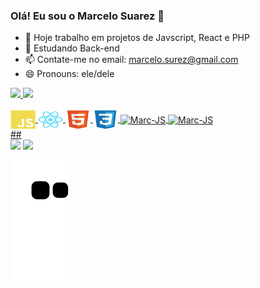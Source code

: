 ### Olá! Eu sou o Marcelo Suarez 👋

- 🔭 Hoje trabalho em projetos de Javscript, React e PHP
- 🌱 Estudando Back-end
- 📫 Contate-me no email: marcelo.surez@gmail.com
- 😄 Pronouns: ele/dele

<div>
<a href="https://github.com/marceloasuarez">
<img height="180em" src="https://github-readme-stats.vercel.app/api?username=marceloasuarez&show_icons=true&theme=dracula&include_all_commits=true&count_private=true"/>
<img height="180em" src="https://github-readme-stats.vercel.app/api/top-langs/?username=marceloasuarez&layout=compact&langs_count=16&theme=dracula"/>
</div>
<div style="display: inline_block"><br>
<img align="center" alt="Marc-JS" height="30" Width="40" src="https://raw.githubusercontent.com/devicons/devicon/master/icons/javascript/javascript-plain.svg">
<img align="center" alt="Marc-JS" height="30" Width="40" src="https://raw.githubusercontent.com/devicons/devicon/master/icons/react/react-original.svg">
<img align="center" alt="Marc-JS" height="30" Width="40" src="https://raw.githubusercontent.com/devicons/devicon/master/icons/html5/html5-original.svg">
<img align="center" alt="Marc-JS" height="30" Width="40" src="https://raw.githubusercontent.com/devicons/devicon/master/icons/css3/css3-original.svg">
<img align="center" alt="Marc-JS" height="30" Width="40" src="https://cdn.jsdelivr.net/gh/devicons/devicon/icons/php/php-plain.svg">
<img align="center" alt="Marc-JS" height="30" Width="40" src="https://cdn.jsdelivr.net/gh/devicons/devicon/icons/mysql/mysql-plain.svg">
</div> 
##
<div>
<a href="https://www.linkedin.com/in/marcelo-adrian-suarez" target="_blank"><img src="https://img.shields.io/badge/-LinkedIn-%230077B5?style=for-the-badge&logo=linkedin&logoColor=white" target="_blank"></a>
<a href="mailto:marcelo.suarez@gmail.com"><img src="https://img.shields.io/badge/Gmail-D14836?style=for-the-badge&logo=gmail&logoColor=white" target="_blank"></a>


![Snake antmation](https://github.com/marceloasuarez/marceloasuarez/blob/output/github-contribution-grid-snake.svg)

</div>
